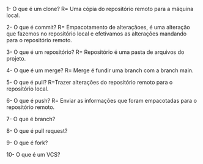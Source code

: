 1- O que é um clone?
R= Uma cópia do repositório remoto para a máquina local.

2- O que é commit?
R= Empacotamento de alteraçãoes, é uma alteração que fazemos no repositório local e efetivamos as alterações mandando para o repositório remoto.

3- O que é um repositório?
R= Repositório é uma pasta de arquivos do projeto.

4- O que é um merge?
R= Merge é fundir uma branch com a branch main.

5- O que é pull?
R=Trazer alterações do repositório remoto para o repositório local.

6- O que é push?
R= Enviar as informações que foram empacotadas para o repositório remoto.

7- O que é branch?

8- O que é pull request?

9- O que é fork?

10- O que é um VCS?